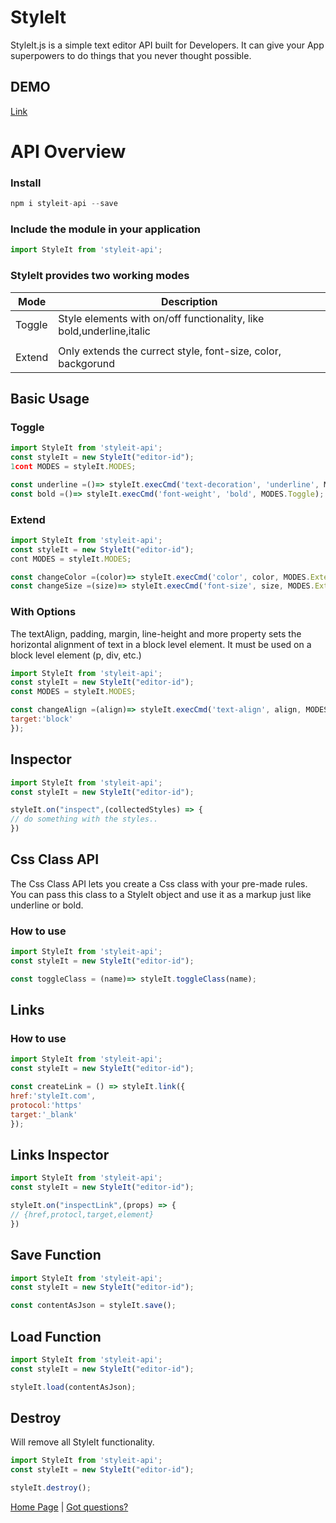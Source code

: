 StyleIt
==============

StyleIt.js is a simple text editor API built for Developers.
It can give your App superpowers to do things that you never thought possible.

## DEMO ##

[Link](https://codesandbox.io/s/styleit-8irnj?file=/index.html)

# API Overview #  

### Install ###

```js
npm i styleit-api --save
```

### Include the module in your application ###

```js
import StyleIt from 'styleit-api';
```

### StyleIt provides two working modes ###

| Mode        | Description |
| ----------- | ----------- |
| Toggle      | Style elements with on/off functionality, like bold,underline,italic|
|             |
| Extend      | Only extends the currect style, font-size, color, backgorund|

## Basic Usage ##

### Toggle ###

```js
import StyleIt from 'styleit-api';
const styleIt = new StyleIt("editor-id");
1cont MODES = styleIt.MODES;

const underline =()=> styleIt.execCmd('text-decoration', 'underline', Modes.Toggle);
const bold =()=> styleIt.execCmd('font-weight', 'bold', MODES.Toggle);
```

### Extend ###

```js
import StyleIt from 'styleit-api';
const styleIt = new StyleIt("editor-id");
cont MODES = styleIt.MODES;

const changeColor =(color)=> styleIt.execCmd('color', color, MODES.Extend);
const changeSize =(size)=> styleIt.execCmd('font-size', size, MODES.Extend);
```
### With Options ###

The textAlign, padding, margin, line-height and more property sets the horizontal alignment of text in a block level element. It must be used on a block level element (p, div, etc.)

```js
import StyleIt from 'styleit-api';
const styleIt = new StyleIt("editor-id");
const MODES = styleIt.MODES;

const changeAlign =(align)=> styleIt.execCmd('text-align', align, MODES.Extend,{
target:'block'
});
```

## Inspector ##

```js
import StyleIt from 'styleit-api';
const styleIt = new StyleIt("editor-id");

styleIt.on("inspect",(collectedStyles) => {
// do something with the styles..
})
```

## Css Class API ##

The Css Class API lets you create a Css class with your pre-made rules. You can pass this class to a StyleIt object and use it as a markup just like underline or bold.

### How to use ###

```js
import StyleIt from 'styleit-api';
const styleIt = new StyleIt("editor-id");

const toggleClass = (name)=> styleIt.toggleClass(name);

```

## Links ##

### How to use ###

```js
import StyleIt from 'styleit-api';
const styleIt = new StyleIt("editor-id");

const createLink = () => styleIt.link({
href:'styleIt.com',
protocol:'https'
target:'_blank'
});
```

## Links Inspector ##

```js
import StyleIt from 'styleit-api';
const styleIt = new StyleIt("editor-id");

styleIt.on("inspectLink",(props) => {
// {href,protocl,target,element}
})
```

## Save Function ##

```js
import StyleIt from 'styleit-api';
const styleIt = new StyleIt("editor-id");

const contentAsJson = styleIt.save();
```

## Load Function ##

```js
import StyleIt from 'styleit-api';
const styleIt = new StyleIt("editor-id");

styleIt.load(contentAsJson);
```

## Destroy ##

Will remove all StyleIt functionality.

```js
import StyleIt from 'styleit-api';
const styleIt = new StyleIt("editor-id");

styleIt.destroy();
```

[Home Page](https://style-it.github.io/home) | [Got questions?](mailto:styleit.api@gmail.com)